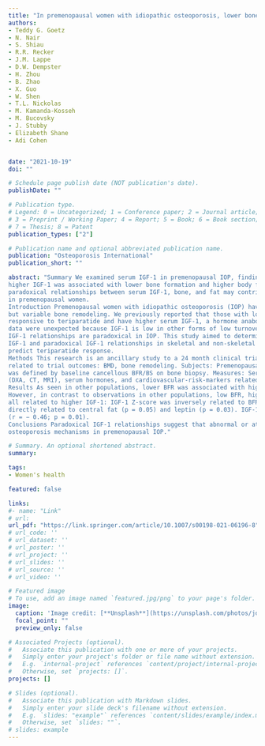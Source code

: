 ```yaml
---
title: "In premenopausal women with idiopathic osteoporosis, lower bone formation rate is associated with higher body fat and higher IGF-1"
authors:
- Teddy G. Goetz  
- N. Nair
- S. Shiau
- R.R. Recker 
- J.M. Lappe
- D.W. Dempster
- H. Zhou
- B. Zhao
- X. Guo
- W. Shen
- T.L. Nickolas
- M. Kamanda‑Kosseh
- M. Bucovsky
- J. Stubby
- Elizabeth Shane
- Adi Cohen


date: "2021-10-19"
doi: ""

# Schedule page publish date (NOT publication's date).
publishDate: ""

# Publication type.
# Legend: 0 = Uncategorized; 1 = Conference paper; 2 = Journal article;
# 3 = Preprint / Working Paper; 4 = Report; 5 = Book; 6 = Book section;
# 7 = Thesis; 8 = Patent
publication_types: ["2"]

# Publication name and optional abbreviated publication name.
publication: "Osteoporosis International"
publication_short: ""

abstract: "Summary We examined serum IGF-1 in premenopausal IOP, finding relationships that were opposite to those expected:
higher IGF-1 was associated with lower bone formation and higher body fat, and lower BMD response to teriparatide. These
paradoxical relationships between serum IGF-1, bone, and fat may contribute to the mechanism of idiopathic osteoporosis
in premenopausal women.
Introduction Premenopausal women with idiopathic osteoporosis (IOP) have marked deficits in bone microarchitecture
but variable bone remodeling. We previously reported that those with low tissue-level bone formation rate (BFR) are less
responsive to teriparatide and have higher serum IGF-1, a hormone anabolic for osteoblasts and other tissues. The IGF-1
data were unexpected because IGF-1 is low in other forms of low turnover osteoporosis—leading us to hypothesize that
IGF-1 relationships are paradoxical in IOP. This study aimed to determine whether IOP women with low BFR have higher
IGF-1 and paradoxical IGF-1 relationships in skeletal and non-skeletal tissues, and whether IGF-1 and the related measures
predict teriparatide response.
Methods This research is an ancillary study to a 24 month clinical trial of teriparatide for IOP. Baseline assessments were
related to trial outcomes: BMD, bone remodeling. Subjects: Premenopausal women with IOP(n = 34); bone remodeling status
was defined by baseline cancellous BFR/BS on bone biopsy. Measures: Serum IGF-1 parameters, compartmental adiposity
(DXA, CT, MRI), serum hormones, and cardiovascular-risk-markers related to fat distribution.
Results As seen in other populations, lower BFR was associated with higher body fat and poorer teriparatide response.
However, in contrast to observations in other populations, low BFR, higher body fat, and poorer teriparatide response were
all related to higher IGF-1: IGF-1 Z-score was inversely related to BFR at all bone surfaces (r = − 0.39 to − 0.46; p < 0.05),
directly related to central fat (p = 0.05) and leptin (p = 0.03). IGF-1 inversely related to 24 month hip BMD %change
(r = − 0.46; p = 0.01).
Conclusions Paradoxical IGF-1 relationships suggest that abnormal or atypical regulation of bone and fat may contribute to
osteoporosis mechanisms in premenopausal IOP."

# Summary. An optional shortened abstract.
summary:

tags:
- Women's health

featured: false

links:
#- name: "Link"
# url: 
url_pdf: "https://link.springer.com/article/10.1007/s00198-021-06196-8"
# url_code: ''
# url_dataset: ''
# url_poster: ''
# url_project: ''
# url_slides: ''
# url_source: ''
# url_video: ''

# Featured image
# To use, add an image named `featured.jpg/png` to your page's folder. 
image:
  caption: 'Image credit: [**Unsplash**](https://unsplash.com/photos/jdD8gXaTZsc)'
  focal_point: ""
  preview_only: false

# Associated Projects (optional).
#   Associate this publication with one or more of your projects.
#   Simply enter your project's folder or file name without extension.
#   E.g. `internal-project` references `content/project/internal-project/index.md`.
#   Otherwise, set `projects: []`.
projects: []

# Slides (optional).
#   Associate this publication with Markdown slides.
#   Simply enter your slide deck's filename without extension.
#   E.g. `slides: "example"` references `content/slides/example/index.md`.
#   Otherwise, set `slides: ""`.
# slides: example
---
```




